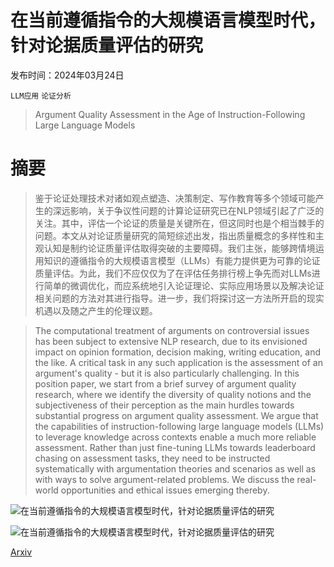 # 在当前遵循指令的大规模语言模型时代，针对论据质量评估的研究

发布时间：2024年03月24日

`LLM应用` `论证分析`

> Argument Quality Assessment in the Age of Instruction-Following Large Language Models

# 摘要

> 鉴于论证处理技术对诸如观点塑造、决策制定、写作教育等多个领域可能产生的深远影响，关于争议性问题的计算论证研究已在NLP领域引起了广泛的关注。其中，评估一个论证的质量是关键所在，但这同时也是个相当棘手的问题。本文从对论证质量研究的简短综述出发，指出质量概念的多样性和主观认知是制约论证质量评估取得突破的主要障碍。我们主张，能够跨情境运用知识的遵循指令的大规模语言模型（LLMs）有能力提供更为可靠的论证质量评估。为此，我们不应仅仅为了在评估任务排行榜上争先而对LLMs进行简单的微调优化，而应系统地引入论证理论、实际应用场景以及解决论证相关问题的方法对其进行指导。进一步，我们将探讨这一方法所开启的现实机遇以及随之产生的伦理议题。

> The computational treatment of arguments on controversial issues has been subject to extensive NLP research, due to its envisioned impact on opinion formation, decision making, writing education, and the like. A critical task in any such application is the assessment of an argument's quality - but it is also particularly challenging. In this position paper, we start from a brief survey of argument quality research, where we identify the diversity of quality notions and the subjectiveness of their perception as the main hurdles towards substantial progress on argument quality assessment. We argue that the capabilities of instruction-following large language models (LLMs) to leverage knowledge across contexts enable a much more reliable assessment. Rather than just fine-tuning LLMs towards leaderboard chasing on assessment tasks, they need to be instructed systematically with argumentation theories and scenarios as well as with ways to solve argument-related problems. We discuss the real-world opportunities and ethical issues emerging thereby.

![在当前遵循指令的大规模语言模型时代，针对论据质量评估的研究](../../../paper_images/2403.16084/x1.png)

![在当前遵循指令的大规模语言模型时代，针对论据质量评估的研究](../../../paper_images/2403.16084/x2.png)

[Arxiv](https://arxiv.org/abs/2403.16084)